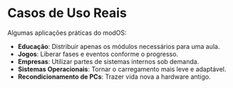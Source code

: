 # Casos de Uso Reais

Algumas aplicações práticas do modOS:

- **Educação**: Distribuir apenas os módulos necessários para uma aula.
- **Jogos**: Liberar fases e eventos conforme o progresso.
- **Empresas**: Utilizar partes de sistemas internos sob demanda.
- **Sistemas Operacionais**: Tornar o carregamento mais leve e adaptável.
- **Recondicionamento de PCs**: Trazer vida nova a hardware antigo.
